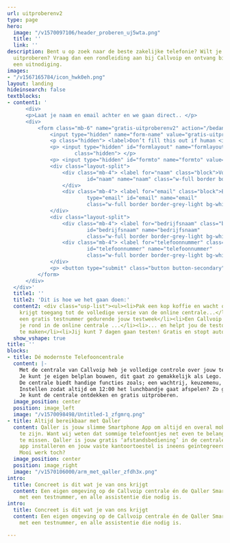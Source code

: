 ```yaml
---
url: uitproberenv2
type: page
hero:
  image: "/v1570097106/header_proberen_uj5wta.png"
  title: ''
  link: ''
description: Bent u op zoek naar de beste zakelijke telefonie? Wilt je dit gratis
  uitproberen? Vraag dan een rondleiding aan bij Callvoip en ontvang binnen 1 dag
  een uitnodiging.
images:
- "/v1567165784/icon_hwk0eh.png"
layout: landing
hideinsearch: false
textblocks:
- content1: '
      <div>
      <p>Laat je naam en email achter en we gaan direct.. </p>
      <div>
          <form class="mb-6" name="gratis-uitproberenv2" action="/bedank/uitproberen" accept-charset="UTF-8" method="POST">
              <input type="hidden" name="form-name" value="gratis-uitproberen2" />
              <p class="hidden"> <label>Don’t fill this out if human <input name="bot-field"> </label> </p>
              <p> <input type="hidden" id="formlayout" name="formlayout" value="d-5f1602c68c8a42919ddf340e285386e3"
                      class="hidden"> </p>
              <p> <input type="hidden" id="formto" name="formto" value="aanvraag" class="hidden"> </p>
              <div class="layout-split">
                  <div class="mb-4"> <label for="naam" class="block">Voor- en achternaam</label> <input type="text"
                          id="naam" name="naam" class="w-full border border-grey-light bg-white px-3 py-2 text-base">
                  </div>
                  <div class="mb-4"> <label for="email" class="block">Email <span class="text-red">*</span></label> <input
                          type="email" id="email" name="email"
                          class="w-full border border-grey-light bg-white px-3 py-2 text-base" required=""> </div>
              </div>
              <div class="layout-split">
                  <div class="mb-4"> <label for="bedrijfsnaam" class="block">Bedrijfsnaam</label> <input type="text"
                          id="bedrijfsnaam" name="bedrijfsnaam"
                          class="w-full border border-grey-light bg-white px-3 py-2 text-base"> </div>
                  <div class="mb-4"> <label for="telefoonnummer" class="block">Telefoonnummer</label> <input type="text"
                          id="telefoonnummer" name="telefoonnummer"
                          class="w-full border border-grey-light bg-white px-3 py-2 text-base"> </div>
              </div>
              <p> <button type="submit" class="button button-secondary">Aan de slag</button> </p>
          </form>
      </div>
  </div>'
  title1: ''
  title2: 'Dit is hoe we het gaan doen:'
  content2: <div class="usp-list"><ul><li>Pak een kop koffie en wacht op ons telefoontje</li><li>Je
    krijgt toegang tot de volledige versie van de online centrale...</li><li>... én
    een gratis testnummer gedurende jouw testweek</li><li>Een Callvoip teamlid leidt
    je rond in de online centrale ...</li><li>... en helpt jou de testomgeving testklaar
    te maken</li><li>Jij kunt 7 dagen gaan testen! Gratis en stopt automatisch</li></ul></div>
  show_vshape: true
title: ''
blocks:
- title: Dé modernste Telefooncentrale
  content: |-
    Met de centrale van Callvoip heb je volledige controle over jouw telefonie.
    Je kunt je eigen belplan bouwen, dit gaat zo gemakkelijk als Lego.
    De centrale biedt handige functies zoals; een wachtrij, keuzemenu, tijdscondities en nog veel meer professionele functionaliteiten.
    Instellen zodat altijd om 12:00 het lunchbandje gaat afspelen? Zo geregeld!
    Je kunt de centrale ontdekken en gratis uitproberen.
  image_position: center
  position: image_left
  image: "/v1570098498/Untitled-1_zfgmrq.png"
- title: Altijd bereikbaar met Qaller
  content: Qaller is jouw slimme Smartphone App om altijd en overal mobiel bereikbaar
    te zijn. Want wij weten dat sommige telefoontjes net even te belangrijk zijn om
    te missen. Qaller is jouw gratis ‘afstandsbediening’ in de centrale. Enkel de
    app installeren en jouw vaste kantoortoestel is ineens geïntegreerd met je smartphone.
    Mooi werk toch?
  image_position: center
  position: image_right
  image: "/v1570106000/arm_met_qaller_zfdh3x.png"
intro:
  title: Concreet is dit wat je van ons krijgt
  content: Een eigen omgeving op de Callvoip centrale én de Qaller Smartphone App
    met een testnummer, en alle assistentie die nodig is.
intro:
  title: Concreet is dit wat je van ons krijgt
  content: Een eigen omgeving op de Callvoip centrale én de Qaller Smartphone App
    met een testnummer, en alle assistentie die nodig is.

---
```

